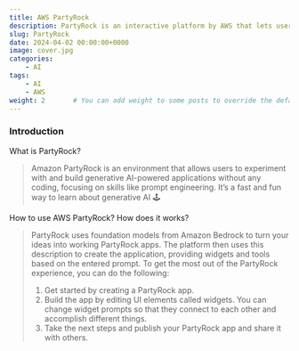 ```yaml
---
title: AWS PartyRock
description: PartyRock is an interactive platform by AWS that lets users create no-code AI-generated applications.
slug: PartyRock
date: 2024-04-02 00:00:00+0000
image: cover.jpg
categories:
    - AI
tags:
    - AI
    - AWS
weight: 2       # You can add weight to some posts to override the default sorting (date descending)
---
```


### Introduction
What is PartyRock?
> Amazon PartyRock is an environment that allows users to experiment with and build
> generative AI-powered applications without any coding, focusing on skills like 
> prompt engineering. It’s a fast and fun way to learn about generative AI 🕹️

How to use AWS PartyRock? How does it works?
> PartyRock uses foundation models from Amazon Bedrock to turn your ideas into 
> working PartyRock apps. The platform then uses this description to create the 
> application, providing widgets and tools based on the entered prompt.
> To get the most out of the PartyRock experience, you can do the following:
> 1. Get started by creating a PartyRock app. 
> 2. Build the app by editing UI elements called widgets. You can change widget 
> prompts so that they connect to each other and accomplish different things.
> 3. Take the next steps and publish your PartyRock app and share it with others.

